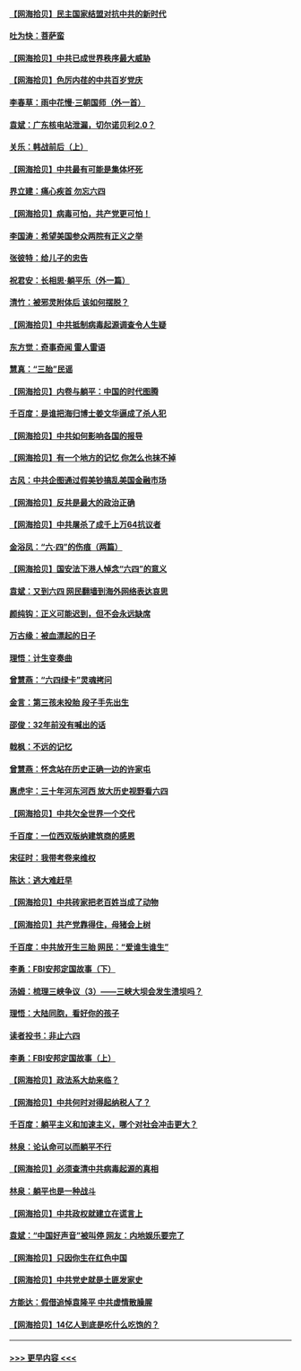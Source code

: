 #### [【网海拾贝】民主国家结盟对抗中共的新时代](../pages/nsc993/n13031717.md?t=06190502) 
#### [吐为快：菩萨蛮](../pages/nsc993/n13030033.md?t=06190502) 
#### [【网海拾贝】中共已成世界秩序最大威胁](../pages/nsc993/n13028138.md?t=06190502) 
#### [【网海拾贝】色厉内荏的中共百岁党庆](../pages/nsc993/n13025582.md?t=06190502) 
#### [李春草：雨中花慢‧三朝国师（外一首）](../pages/nsc993/n13025567.md?t=06190502) 
#### [袁斌：广东核电站泄漏，切尔诺贝利2.0？](../pages/nsc993/n13025475.md?t=06190502) 
#### [关乐：韩战前后（上）](../pages/nsc993/n13025387.md?t=06190502) 
#### [【网海拾贝】中共最有可能是集体坏死](../pages/nsc993/n13023101.md?t=06190502) 
#### [界立建：痛心疾首 勿忘六四](../pages/nsc993/n13022339.md?t=06190502) 
#### [【网海拾贝】病毒可怕，共产党更可怕！](../pages/nsc993/n13020728.md?t=06190502) 
#### [李国涛：希望美国参众两院有正义之举](../pages/nsc993/n13020674.md?t=06190502) 
#### [张彼特：给儿子的忠告](../pages/nsc993/n13018934.md?t=06190502) 
#### [祝君安：长相思‧躺平乐（外一篇）](../pages/nsc993/n13018923.md?t=06190502) 
#### [清竹：被邪灵附体后 该如何摆脱？](../pages/nsc993/n13018877.md?t=06190502) 
#### [【网海拾贝】中共抵制病毒起源调查令人生疑](../pages/nsc993/n13017785.md?t=06190502) 
#### [东方觉：奇事奇闻 雷人雷语](../pages/nsc993/n13017577.md?t=06190502) 
#### [慧真：“三胎”民谣](../pages/nsc993/n13017394.md?t=06190502) 
#### [【网海拾贝】内卷与躺平：中国的时代图腾](../pages/nsc993/n13016128.md?t=06190502) 
#### [千百度：是谁把海归博士姜文华逼成了杀人犯](../pages/nsc993/n13015218.md?t=06190502) 
#### [【网海拾贝】中共如何影响各国的报导](../pages/nsc993/n13012599.md?t=06190502) 
#### [【网海拾贝】有一个地方的记忆 你怎么也抹不掉](../pages/nsc993/n13009802.md?t=06190502) 
#### [古风：中共企图通过假美钞搞乱美国金融市场](../pages/nsc993/n13009626.md?t=06190502) 
#### [【网海拾贝】反共是最大的政治正确](../pages/nsc993/n13007051.md?t=06190502) 
#### [【网海拾贝】中共屠杀了成千上万64抗议者](../pages/nsc993/n13002713.md?t=06190502) 
#### [金浴凤：“六·四”的伤痕（两篇）](../pages/nsc993/n13001719.md?t=06190502) 
#### [【网海拾贝】国安法下港人悼念“六四”的意义](../pages/nsc993/n13001039.md?t=06190502) 
#### [袁斌：又到六四 网民翻墙到海外网络表达哀思](../pages/nsc993/n13000995.md?t=06190502) 
#### [颜纯钩：正义可能迟到，但不会永远缺席](../pages/nsc993/n13000920.md?t=06190502) 
#### [万古缘：被血漂起的日子](../pages/nsc993/n13000914.md?t=06190502) 
#### [理悟：计生变奏曲](../pages/nsc993/n13000414.md?t=06190502) 
#### [曾慧燕：“六四绿卡”灵魂拷问](../pages/nsc993/n13000277.md?t=06190502) 
#### [金言：第三孩未投胎 段子手先出生](../pages/nsc993/n13000215.md?t=06190502) 
#### [邵俊：32年前没有喊出的话](../pages/nsc993/n13000181.md?t=06190502) 
#### [戟枫：不远的记忆](../pages/nsc993/n13000121.md?t=06190502) 
#### [曾慧燕：怀念站在历史正确一边的许家屯](../pages/nsc993/n13000073.md?t=06190502) 
#### [惠虎宇：三十年河东河西 放大历史视野看六四](../pages/nsc993/n13000018.md?t=06190502) 
#### [【网海拾贝】中共欠全世界一个交代](../pages/nsc993/n12998706.md?t=06190502) 
#### [千百度：一位西双版纳建筑商的感恩](../pages/nsc993/n12998487.md?t=06190502) 
#### [宋征时：我带考卷来维权](../pages/nsc993/n12994088.md?t=06190502) 
#### [陈达：逃大难赶早](../pages/nsc993/n12993569.md?t=06190502) 
#### [【网海拾贝】中共砖家把老百姓当成了动物](../pages/nsc993/n12993483.md?t=06190502) 
#### [【网海拾贝】共产党靠得住，母猪会上树](../pages/nsc993/n12990730.md?t=06190502) 
#### [千百度：中共放开生三胎 网民：“爱谁生谁生”](../pages/nsc993/n12990644.md?t=06190502) 
#### [李勇：FBI安邦定国故事（下）](../pages/nsc993/n12987854.md?t=06190502) 
#### [汤姆：梳理三峡争议（3）——三峡大坝会发生溃坝吗？](../pages/nsc993/n12989806.md?t=06190502) 
#### [理悟：大陆同胞，看好你的孩子](../pages/nsc993/n12989778.md?t=06190502) 
#### [读者投书：非止六四](../pages/nsc993/n12989673.md?t=06190502) 
#### [李勇：FBI安邦定国故事（上）](../pages/nsc993/n12987749.md?t=06190502) 
#### [【网海拾贝】政法系大劫来临？](../pages/nsc993/n12987596.md?t=06190502) 
#### [【网海拾贝】中共何时对得起纳税人了？](../pages/nsc993/n12985578.md?t=06190502) 
#### [千百度：躺平主义和加速主义，哪个对社会冲击更大？](../pages/nsc993/n12985512.md?t=06190502) 
#### [林泉：论认命可以而躺平不行](../pages/nsc993/n12985505.md?t=06190502) 
#### [【网海拾贝】必须查清中共病毒起源的真相](../pages/nsc993/n12984276.md?t=06190502) 
#### [林泉：躺平也是一种战斗](../pages/nsc993/n12984194.md?t=06190502) 
#### [【网海拾贝】中共政权就建立在谎言上](../pages/nsc993/n12981880.md?t=06190502) 
#### [袁斌：“中国好声音”被叫停 网友：内地娱乐要完了](../pages/nsc993/n12981826.md?t=06190502) 
#### [【网海拾贝】只因你生在红色中国](../pages/nsc993/n12979096.md?t=06190502) 
#### [【网海拾贝】中共党史就是土匪发家史](../pages/nsc993/n12976478.md?t=06190502) 
#### [方能达：假借追悼袁隆平 中共虚情散臊腥](../pages/nsc993/n12976396.md?t=06190502) 
#### [【网海拾贝】14亿人到底是吃什么吃饱的？](../pages/nsc993/n12974125.md?t=06190502) 

----
#### [ >>> 更早内容 <<< ](../indexes/nsc993-earlier.md)
